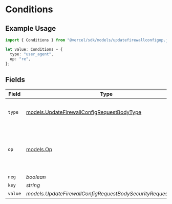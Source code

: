 # Conditions

## Example Usage

```typescript
import { Conditions } from "@vercel/sdk/models/updatefirewallconfigop.js";

let value: Conditions = {
  type: "user_agent",
  op: "re",
};
```

## Fields

| Field                                                                                                                            | Type                                                                                                                             | Required                                                                                                                         | Description                                                                                                                      |
| -------------------------------------------------------------------------------------------------------------------------------- | -------------------------------------------------------------------------------------------------------------------------------- | -------------------------------------------------------------------------------------------------------------------------------- | -------------------------------------------------------------------------------------------------------------------------------- |
| `type`                                                                                                                           | [models.UpdateFirewallConfigRequestBodyType](../models/updatefirewallconfigrequestbodytype.md)                                   | :heavy_check_mark:                                                                                                               | [Parameter](https://vercel.com/docs/security/vercel-waf/rule-configuration#parameters) from the incoming traffic.                |
| `op`                                                                                                                             | [models.Op](../models/op.md)                                                                                                     | :heavy_check_mark:                                                                                                               | [Operator](https://vercel.com/docs/security/vercel-waf/rule-configuration#operators) used to compare the parameter with a value. |
| `neg`                                                                                                                            | *boolean*                                                                                                                        | :heavy_minus_sign:                                                                                                               | N/A                                                                                                                              |
| `key`                                                                                                                            | *string*                                                                                                                         | :heavy_minus_sign:                                                                                                               | N/A                                                                                                                              |
| `value`                                                                                                                          | *models.UpdateFirewallConfigRequestBodySecurityRequest2Value*                                                                    | :heavy_minus_sign:                                                                                                               | N/A                                                                                                                              |